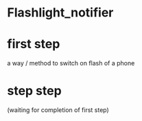 Flashlight_notifier
===================


first step
==========
a way / method to switch on flash of a phone 

step step
=========
(waiting for completion of first step)
